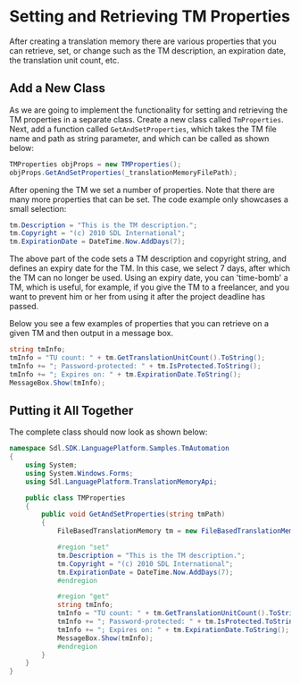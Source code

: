 Setting and Retrieving TM Properties
==

After creating a translation memory there are various properties that you can retrieve, set, or change such as the TM description, an expiration date, the translation unit count, etc.

Add a New Class
--

As we are going to implement the functionality for setting and retrieving the TM properties in a separate class. Create a new class called ```TmProperties```. Next, add a function called ```GetAndSetProperties```, which takes the TM file name and path as string parameter, and which can be called as shown below:

```cs
TMProperties objProps = new TMProperties();
objProps.GetAndSetProperties(_translationMemoryFilePath);
```

After opening the TM we set a number of properties. Note that there are many more properties that can be set. The code example only showcases a small selection:

```cs
tm.Description = "This is the TM description.";
tm.Copyright = "(c) 2010 SDL International";
tm.ExpirationDate = DateTime.Now.AddDays(7);
```

The above part of the code sets a TM description and copyright string, and defines an expiry date for the TM. In this case, we select 7 days, after which the TM can no longer be used. Using an expiry date, you can 'time-bomb' a TM, which is useful, for example, if you give the TM to a freelancer, and you want to prevent him or her from using it after the project deadline has passed.

Below you see a few examples of properties that you can retrieve on a 
given TM and then output in a message box.

```cs
string tmInfo;
tmInfo = "TU count: " + tm.GetTranslationUnitCount().ToString();
tmInfo += "; Password-protected: " + tm.IsProtected.ToString();
tmInfo += "; Expires on: " + tm.ExpirationDate.ToString();
MessageBox.Show(tmInfo);
```


Putting it All Together
--

The complete class should now look as shown below:

```cs
namespace Sdl.SDK.LanguagePlatform.Samples.TmAutomation
{
    using System;
    using System.Windows.Forms;
    using Sdl.LanguagePlatform.TranslationMemoryApi;

    public class TMProperties
    {
        public void GetAndSetProperties(string tmPath)
        {
            FileBasedTranslationMemory tm = new FileBasedTranslationMemory(tmPath);

            #region "set"
            tm.Description = "This is the TM description.";
            tm.Copyright = "(c) 2010 SDL International";
            tm.ExpirationDate = DateTime.Now.AddDays(7);
            #endregion

            #region "get"
            string tmInfo;
            tmInfo = "TU count: " + tm.GetTranslationUnitCount().ToString();
            tmInfo += "; Password-protected: " + tm.IsProtected.ToString();
            tmInfo += "; Expires on: " + tm.ExpirationDate.ToString();
            MessageBox.Show(tmInfo);
            #endregion
        }
    }
}
```

